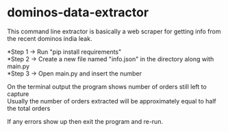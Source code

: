 # dominos-data-extractor

This command line extractor is basically a web scraper for getting info from the recent dominos india leak.

*Step 1 -> Run "pip install requirements" </br>
*Step 2 -> Create a new file named "info.json"  in the directory along with main.py </br>
*Step 3 -> Open main.py and insert the number </br>

On the terminal output the program shows number of orders still left to capture </br>
Usually the number of orders extracted will be approximately equal to half the total orders </br>

If any errors show up then exit the program and re-run.



